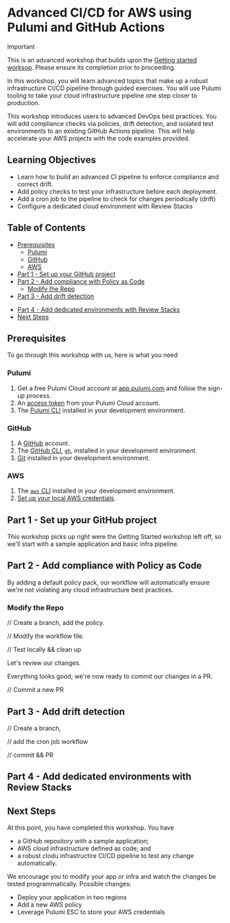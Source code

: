 # Advanced CI/CD for AWS using Pulumi and GitHub Actions

> [!IMPORTANT]  
> This is an advanced workshop that builds upon the [Getting started worksop](../aws-getting-started-cicd/). Please ensure its completion prior to proceeding.

In this workshop, you will learn advanced topics that make up a robust infrastructure CI/CD pipeline through guided exercises. You will use Pulumi tooling to take your cloud infrastructure pipeline one step closer to production.

This workshop introduces users to advanced DevOps best practices. You will add compliance checks via policies, drift detection, and isolated test environments to an existing GitHub Actions pipeline. This will help accelerate your AWS projects with the code examples provided.

## Learning Objectives

- Learn how to build an advanced CI pipeline to enforce compliance and correct drift.
- Add policy checks to test your infrastructure before each deployment.
- Add a cron job to the pipeline to check for changes periodically (drift)
- Configure a dedicated cloud environment with Review Stacks

## Table of Contents 

* [Prerequisites](#prerequisites)
    * [Pulumi](#pulumi)
    * [GitHub](#github)
    * [AWS](#aws)
* [Part 1 - Set up your GitHub project](#part-1---set-up-your-github-project)
* [Part 2 - Add compliance with Policy as Code](#part-2---add-compliance-with-policy-as-code)
    * [Modify the Repo](#modify-the-repo)
* [Part 3 - Add drift detection](#part-3---add-drift-detection) 
<!-- * [Part 3 - Store secret credentials in Pulumi ESC](#part-3---store-secret-credentials-in-pulumi-esc) -->
* [Part 4 - Add dedicated environments with Review Stacks](#part-4---add-dedicated-environments-with-review-stacks)
* [Next Steps](#next-steps)

## Prerequisites

To go through this workshop with us, here is what you need

### Pulumi

1. Get a free Pulumi Cloud account at [app.pulumi.com](https://app.pulumi.com/signup/?utm_source=da&utm_medium=referral&utm_campaign=workshops&utm_content=ced-fall2022-workshops) and follow the sign-up process.
2. An [access token](https://www.pulumi.com/docs/intro/pulumi-service/accounts/#access-tokens?utm_source=da&utm_medium=referral&utm_campaign=workshops&utm_content=ced-fall2022-workshops) from your Pulumi Cloud account.
3. The [Pulumi CLI]((https://www.pulumi.com/docs/get-started/install/?utm_source=da&utm_medium=referral&utm_campaign=workshops&utm_content=ced-fall2022-workshops)) installed in your development environment.

### GitHub

1. A [GitHub](https://github.com/join) account.
2. The [GitHub CLI](https://cli.github.com/), [`gh`](https://cli.github.com/), installed in your development environment.
3. [Git](https://git-scm.com/book/en/v2/Getting-Started-Installing-Git) installed in your development environment.

### AWS

1. The [`aws` CLI](https://docs.aws.amazon.com/cli/latest/userguide/getting-started-install.html) installed in your development environment.
2. [Set up your local AWS credentials](https://www.pulumi.com/registry/packages/aws/installation-configuration/#credentials).

## Part 1 - Set up your GitHub project

This workshop picks up right were the Getting Started workshop left off, so we'll start with a sample application and basic infra pipeline.

## Part 2 - Add compliance with Policy as Code

By adding a default policy pack, our workflow will automatically ensure we're not violating any cloud infrastructure best practices.

### Modify the Repo

// Create a branch, add the policy.

// Modify the workflow file.

// Test locally && clean up

Let's review our changes.

Everything looks good; we're now ready to commit our changes in a PR.

// Commit a new PR

## Part 3 - Add drift detection

// Create a branch, 

// add the cron job workflow

// commit && PR

## Part 4 - Add dedicated environments with Review Stacks


## Next Steps

At this point, you have completed this workshop. You have 
- a GitHub repository with a sample application; 
- AWS cloud infrastructure defined as code; and
- a robust clodu infrastructire CI/CD pipeline to test any change automatically. 

We encourage you to modify your app or infra and watch the changes be tested programmatically. Possible changes:

- Deploy your application in two regions
- Add a new AWS policy
- Leverage Pulumi ESC to store your AWS credentials
